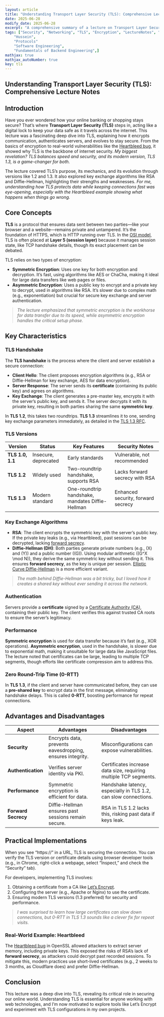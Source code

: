 ```yaml
---
layout: article
title: "Understanding Transport Layer Security (TLS): Comprehensive Lecture Notes"
date: 2025-06-28
modify_date: 2025-06-28
excerpt: "A comprehensive summary of a lecture on Transport Layer Security (TLS), covering its purpose, key concepts, versions, handshake process, key exchange algorithms, and real-world implications like the Heartbleed bug."
tags: ["Security", "Networking", "TLS", "Encryption", "LectureNotes", "Backend",
    "Hussein",
    "Protocols"
    "Software Engineering",
    "Fundamentals of Backend Engineering",]
mathjax: true
mathjax_autoNumber: true
key: tls
---
```


## Understanding Transport Layer Security (TLS): Comprehensive Lecture Notes

## Introduction

Have you ever wondered how your online banking or shopping stays secure? That’s where **Transport Layer Security (TLS)** steps in, acting like a digital lock to keep your data safe as it travels across the internet. This lecture was a fascinating deep dive into TLS, explaining how it encrypts communication, authenticates servers, and evolves to stay secure. From the basics of encryption to real-world vulnerabilities like the [Heartbleed bug](http://heartbleed.com/), it showed why TLS is the backbone of internet security. *My biggest revelation? TLS balances speed and security, and its modern version, TLS 1.3, is a game-changer for both.*

The lecture covered TLS’s purpose, its mechanics, and its evolution through versions like 1.2 and 1.3. It also explored key exchange algorithms like RSA and Diffie-Hellman, highlighting their strengths and weaknesses. *For me, understanding how TLS protects data while keeping connections fast was eye-opening, especially with the Heartbleed example showing what happens when things go wrong.*

## Core Concepts

**TLS** is a protocol that ensures data sent between two parties—like your browser and a website—remains private and untampered. It’s the foundation of HTTPS, which is HTTP running over TLS. In the [OSI model](https://en.wikipedia.org/wiki/OSI_model), TLS is often placed at **Layer 5 (session layer)** because it manages session state, like TCP handshake details, though its exact placement can be debated.

TLS relies on two types of encryption:

- **Symmetric Encryption**: Uses one key for both encryption and decryption. It’s fast, using algorithms like AES or ChaCha, making it ideal for large data transfers like web pages or files.
- **Asymmetric Encryption**: Uses a public key to encrypt and a private key to decrypt, used in algorithms like RSA. It’s slower due to complex math (e.g., exponentiation) but crucial for secure key exchange and server authentication.

> *The lecture emphasized that symmetric encryption is the workhorse for data transfer due to its speed, while asymmetric encryption handles the critical setup phase.*

## Key Characteristics

### TLS Handshake

The **TLS handshake** is the process where the client and server establish a secure connection:

- **Client Hello**: The client proposes encryption algorithms (e.g., RSA or Diffie-Hellman for key exchange, AES for data encryption).
- **Server Response**: The server sends its **certificate** (containing its public key) and agrees on algorithms.
- **Key Exchange**: The client generates a pre-master key, encrypts it with the server’s public key, and sends it. The server decrypts it with its private key, resulting in both parties sharing the same **symmetric key**.

In **TLS 1.2**, this takes two roundtrips. **TLS 1.3** streamlines it to one, sending key exchange parameters immediately, as detailed in the [TLS 1.3 RFC](https://tools.ietf.org/html/rfc8446).

### TLS Versions

| Version | Status | Key Features | Security Notes |
|---------|--------|--------------|----------------|
| **TLS 1.0, 1.1** | Insecure, deprecated | Early standards | Vulnerable, not recommended |
| **TLS 1.2** | Widely used | Two-roundtrip handshake, supports RSA | Lacks forward secrecy with RSA |
| **TLS 1.3** | Modern standard | One-roundtrip handshake, mandates Diffie-Hellman | Enhanced security, forward secrecy |

### Key Exchange Algorithms

- **RSA**: The client encrypts the symmetric key with the server’s public key. If the private key leaks (e.g., via Heartbleed), past sessions can be decrypted, lacking [forward secrecy](https://en.wikipedia.org/wiki/Forward_secrecy).
- **Diffie-Hellman (DH)**: Both parties generate private numbers (e.g., \(X\) and \(Y\)) and a public number (\(G\)). Using modular arithmetic (\(G^X \mod N\)), they derive the same symmetric key without sending it. This ensures **forward secrecy**, as the key is unique per session. [Elliptic Curve Diffie-Hellman](https://en.wikipedia.org/wiki/Elliptic-curve_Diffie%E2%80%93Hellman) is a more efficient variant.

> *The math behind Diffie-Hellman was a bit tricky, but I loved how it creates a shared key without ever sending it across the network.*

### Authentication

Servers provide a **certificate** signed by a [Certificate Authority (CA)](https://en.wikipedia.org/wiki/Certificate_authority), containing their public key. The client verifies this against trusted CA roots to ensure the server’s legitimacy.

### Performance

**Symmetric encryption** is used for data transfer because it’s fast (e.g., XOR operations). **Asymmetric encryption**, used in the handshake, is slower due to exponential math, making it unsuitable for large data like JavaScript files. The lecture noted that certificates can be large, leading to multiple TCP segments, though efforts like certificate compression aim to address this.

### Zero Round-Trip Time (0-RTT)

In **TLS 1.3**, if the client and server have communicated before, they can use a **pre-shared key** to encrypt data in the first message, eliminating handshake delays. This is called **0-RTT**, boosting performance for repeat connections.

## Advantages and Disadvantages

| Aspect | Advantages | Disadvantages |
|--------|------------|---------------|
| **Security** | Encrypts data, prevents eavesdropping, ensures integrity. | Misconfigurations can expose vulnerabilities. |
| **Authentication** | Verifies server identity via PKI. | Certificates increase data size, requiring multiple TCP segments. |
| **Performance** | Symmetric encryption is efficient for data. | Handshake latency, especially in TLS 1.2, can slow connections. |
| **Forward Secrecy** | Diffie-Hellman ensures past sessions remain secure. | RSA in TLS 1.2 lacks this, risking past data if keys leak. |

## Practical Implementations

When you see “https://” in a URL, TLS is securing the connection. You can verify the TLS version or certificate details using browser developer tools (e.g., in Chrome, right-click a webpage, select “Inspect,” and check the “Security” tab).

For developers, implementing TLS involves:

1. Obtaining a certificate from a CA like [Let’s Encrypt](https://letsencrypt.org/).
2. Configuring the server (e.g., Apache or Nginx) to use the certificate.
3. Ensuring modern TLS versions (1.3 preferred) for security and performance.

> *I was surprised to learn how large certificates can slow down connections, but 0-RTT in TLS 1.3 sounds like a clever fix for repeat visits.*

### Real-World Example: Heartbleed

The [Heartbleed bug](http://heartbleed.com/) in OpenSSL allowed attackers to extract server memory, including private keys. This exposed the risks of RSA’s lack of **forward secrecy**, as attackers could decrypt past recorded sessions. To mitigate this, modern practices use short-lived certificates (e.g., 2 weeks to 3 months, as Cloudflare does) and prefer Diffie-Hellman.

## Conclusion

This lecture was a deep dive into TLS, revealing its critical role in securing our online world. Understanding TLS is essential for anyone working with web technologies, and I’m now motivated to explore tools like Let’s Encrypt and experiment with TLS configurations in my own projects.

